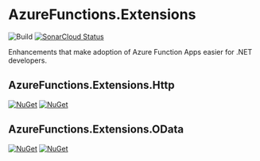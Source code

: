 # AzureFunctions.Extensions

![Build](https://github.com/smokedlinq/AzureFunctions.Extensions/workflows/Build/badge.svg)
[![SonarCloud Status](https://sonarcloud.io/api/project_badges/measure?project=smokedlinq_AzureFunctions.Extensions&metric=alert_status)](https://sonarcloud.io/dashboard?id=smokedlinq_AzureFunctions.Extensions)

Enhancements that make adoption of Azure Function Apps easier for .NET developers.

## AzureFunctions.Extensions.Http

[![NuGet](https://img.shields.io/nuget/dt/AzureFunctions.Extensions.Http.svg)](https://www.nuget.org/packages/AzureFunctions.Extensions.Http)
[![NuGet](https://img.shields.io/nuget/vpre/AzureFunctions.Extensions.Http.svg)](https://www.nuget.org/packages/AzureFunctions.Extensions.Http)

## AzureFunctions.Extensions.OData

[![NuGet](https://img.shields.io/nuget/dt/AzureFunctions.Extensions.OData.svg)](https://www.nuget.org/packages/AzureFunctions.Extensions.OData)
[![NuGet](https://img.shields.io/nuget/vpre/AzureFunctions.Extensions.OData.svg)](https://www.nuget.org/packages/AzureFunctions.Extensions.OData)
